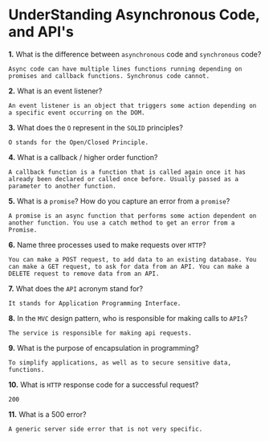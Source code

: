 # UnderStanding Asynchronous Code, and API's

**1.** What is the difference between `asynchronous` code and `synchronous` code?
<!-- enter you answer in the space below -->
```
Async code can have multiple lines functions running depending on promises and callback functions. Synchronus code cannot.
```
**2.** What is an event listener?
<!-- enter you answer in the space below -->
```
An event listener is an object that triggers some action depending on a specific event occurring on the DOM.
```
**3.** What does the `O` represent in the `SOLID` principles?
<!-- enter you answer in the space below -->
```
O stands for the Open/Closed Principle.
```
**4.** What is a callback / higher order function?
<!-- enter you answer in the space below -->
```
A callback function is a function that is called again once it has already been declared or called once before. Usually passed as a parameter to another function.
```
**5.** What is a `promise`? How do you capture an error from a `promise`?
<!-- enter you answer in the space below -->
```
A promise is an async function that performs some action dependent on another function. You use a catch method to get an error from a Promise.
```
**6.** Name three processes used to make requests over `HTTP`?
<!-- enter you answer in the space below -->
```
You can make a POST request, to add data to an existing database. You can make a GET request, to ask for data from an API. You can make a DELETE request to remove data from an API.
```
**7.** What does the `API` acronym stand for?
<!-- enter you answer in the space below -->
```
It stands for Application Programming Interface.
```
**8.** In the `MVC` design pattern, who is responsible for making calls to `APIs`?
<!-- enter you answer in the space below -->
```
The service is responsible for making api requests.
```
**9.** What is the purpose of encapsulation in programming?
<!-- enter you answer in the space below -->
```
To simplify applications, as well as to secure sensitive data, functions.
```
**10.** What is `HTTP` response code for a successful request?
<!-- enter you answer in the space below -->
```
200
```
**11.** What is a 500 error?
<!-- enter you answer in the space below -->
```
A generic server side error that is not very specific. 
```